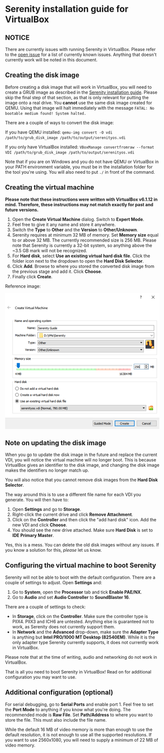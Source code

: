 # Serenity installation guide for VirtualBox

## NOTICE
There are currently issues with running Serenity in VirtualBox. Please refer to the [open issue](https://github.com/SerenityOS/serenity/issues/2927) for a list of currently known issues. Anything that doesn't currently work will be noted in this document.

## Creating the disk image
Before creating a disk image that will work in VirtualBox, you will need to create a GRUB image as described in the [Serenity installation guide](https://github.com/SerenityOS/serenity/blob/master/Documentation/INSTALL.md). Please skip the final step of that section, as that is only relevant for putting the image onto a real drive. You **cannot** use the same disk image created for QEMU. Using that image will halt immediately with the message ``FATAL: No bootable medium found! System halted.``

There are a couple of ways to convert the disk image:

If you have QEMU installed:
``
qemu-img convert -O vdi /path/to/grub_disk_image /path/to/output/serenityos.vdi
``

If you only have VirtualBox installed:
``
VBoxManage convertfromraw --format VDI /path/to/grub_disk_image /path/to/output/serenityos.vdi
``

Note that if you are on Windows and you do not have QEMU or VirtualBox in your PATH environment variable, you must be in the installation folder for the tool you're using. You will also need to put ``./`` in front of the command.

## Creating the virtual machine
**Please note that these instructions were written with VirtualBox v6.1.12 in mind. Therefore, these instructions may not match exactly for past and future versions.**

1. Open the **Create Virtual Machine** dialog. Switch to **Expert Mode**.
2. Feel free to give it any name and store it anywhere.
3. Switch the **Type** to **Other** and the **Version** to **Other/Unknown**.
4. Serenity requires at minimum 32 MB of memory. Set **Memory size** equal to or above 32 MB. The currently recommended size is 256 MB. Please note that Serenity is currently a 32-bit system, so anything above the ~3.5 GB mark will not be recognized.
5. For **Hard disk**, select **Use an existing virtual hard disk file**. Click the folder icon next to the dropdown to open the **Hard Disk Selector**.
6. Click **Add**. Browse to where you stored the converted disk image from the previous stage and add it. Click **Choose**.
7. Finally click **Create**.

Reference image:

![](VirtualBox_Creation_Reference.png)

## Note on updating the disk image
When you go to update the disk image in the future and replace the current VDI, you will notice the virtual machine will no longer boot. This is because VirtualBox gives an identifier to the disk image, and changing the disk image makes the identifiers no longer match up.

You will also notice that you cannot remove disk images from the **Hard Disk Selector**.

The way around this is to use a different file name for each VDI you generate. You will then have to:
1. Open **Settings** and go to **Storage**.
2. Right-click the current drive and click **Remove Attachment**.
3. Click on the **Controller** and then click the "add hard disk" icon. Add the new VDI and click **Choose**.
4. You should see the new drive attached. Make sure **Hard Disk** is set to **IDE Primary Master**.

Yes, this is a mess. You can delete the old disk images without any issues. If you know a solution for this, *please* let us know.

## Configuring the virtual machine to boot Serenity
Serenity will not be able to boot with the default configuration. There are a couple of settings to adjust. Open **Settings** and:
1. Go to **System**, open the **Processor** tab and tick **Enable PAE/NX**.
2. Go to **Audio** and set **Audio Controller** to **SoundBlaster 16**.

There are a couple of settings to check:
- In **Storage**, click on the **Controller**. Make sure the controller type is PIIX4. PIIX3 and ICH6 are untested. Anything else is guaranteed not to work, as Serenity does not currently support them.
- In **Network** and the **Advanced** drop-down, make sure the **Adapter Type** is anything but **Intel PRO/1000 MT Desktop (82540EM)**. While it is the only adapter type Serenity currently supports, it does not currently work in VirtualBox.

Please note that at the time of writing, audio and networking do not work in VirtualBox.

That is all you need to boot Serenity in VirtualBox! Read on for additional configuration you may want to use.

## Additional configuration (optional)
For serial debugging, go to **Serial Ports** and enable port 1. Feel free to set the **Port Mode** to anything if you know what you're doing. The recommended mode is **Raw File**. Set **Path/Address** to where you want to store the file. This must also include the file name.

While the default 16 MB of video memory is more than enough to use the default resolution, it is not enough to use all the supported resolutions. If you want to use 2560x1080, you will need to supply a minimum of 22 MB of video memory.
